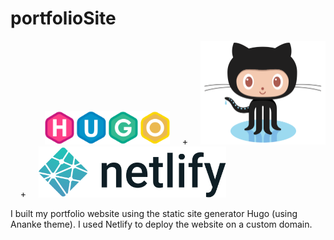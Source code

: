 # portfolioSite

&nbsp; &nbsp; &nbsp; &nbsp; &nbsp; &nbsp; &nbsp; <img src = "readme-images/hugo-logo1.png" width="200">  &nbsp; &nbsp; + &nbsp; &nbsp; <img src = "readme-images/Octocat.png" width="200"> &nbsp; &nbsp; + &nbsp; &nbsp; <img src = "readme-images/netlify-logo.png" width="300">

 I built my portfolio website using the static site generator Hugo (using Ananke theme). I used Netlify to deploy the website on a custom domain.
